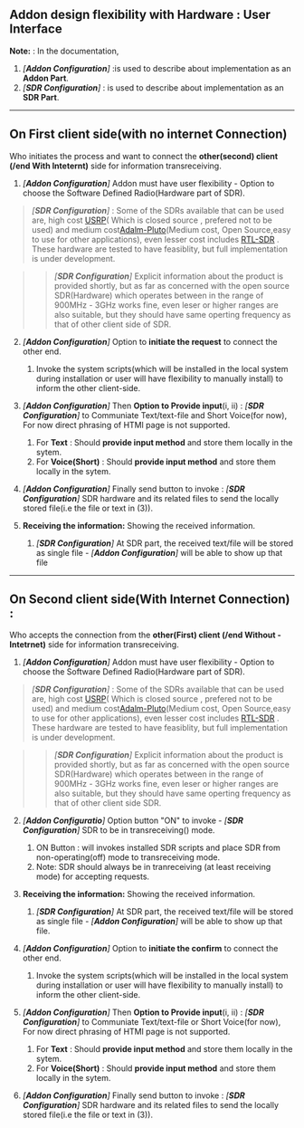 ## Addon design flexibility with Hardware : User Interface 

**Note:** :   In the documentation,

1. _*[**Addon Configuration**]*_ :is used to describe about  implementation as an **Addon Part**.
2. _*[**SDR Configuration**]*_ : is used to describe about  implementation as an **SDR Part**.

------------------------------------------------------------------------------------------------------------------------------

## On First client side(with no internet Connection)

Who initiates the process and want to connect the **other(second) client (/end With Inteternt)** side for information transreceiving.

1. _*[**Addon Configuration**]*_  Addon must have user flexibility - Option to choose the Software Defined Radio(Hardware part of SDR).

>_*[**SDR Configuration**]*_ : Some of the SDRs available that can be used are, high cost [USRP](https://www.ettus.com/usrp-product-selector)( Which is  closed source , prefered not to be used) and medium cost[Adalm-Pluto](https://www.analog.com/en/design-center/evaluation-hardware-and-software/evaluation-boards-kits/adalm-pluto.html)(Medium cost, Open Source,easy to use for other applications), even lesser cost includes [RTL-SDR](https://www.rtl-sdr.com) . These hardware are tested to have feasiblity, but full implementation is under development.

>> _*[**SDR Configuration**]*_  Explicit information about the product is provided shortly, but as far as concerned with the open source SDR(Hardware) which operates between in the range of 900MHz - 3GHz works fine, even leser or higher ranges are also suitable, but they should have same operting frequency as that of other client side of SDR.

2. _*[**Addon Configuration**]*_  Option to **initiate the request** to connect the other end.

    1. Invoke the system scripts(which will be installed in the local system during installation or user will have flexibility to manually install) to inform the other client-side.
    
3. _*[**Addon Configuration**]*_  Then **Option to Provide input**(i, ii) : _*[**SDR Configuration**]*_ to Communiate Text/text-file and Short Voice(for now), For now direct phrasing of HTMl page is not supported.
    1. For **Text** : Should **provide input method** and store them locally in the sytem.
    2. For **Voice(Short)** : Should **provide input method** and store them locally in the sytem.
    
 4. _*[**Addon Configuration**]*_ Finally send button  to invoke : _*[**SDR Configuration**]*_ SDR hardware and its related files to send the locally stored file(i.e the file or text in (3)). 
 
 5.  **Receiving the information:** Showing the received information.
 
     1. _*[**SDR Configuration**]*_ At SDR part, the received text/file will be stored as single file - _*[**Addon Configuration**]*_ will be able to show up that file
    
    
 ----------------------------------------------------------------------------------------------------------------------------------
 
 
 
 ## On Second client side(With Internet Connection) : 
 
 Who accepts the connection from the **other(First) client (/end Without -Intetrnet)** side for information transreceiving.

1. _*[**Addon Configuration**]*_  Addon must have user flexibility - Option to choose the Software Defined Radio(Hardware part of SDR).

>_*[**SDR Configuration**]*_ : Some of the SDRs available that can be used are, high cost [USRP](https://www.ettus.com/usrp-product-selector)( Which is  closed source , prefered not to be used) and medium cost[Adalm-Pluto](https://www.analog.com/en/design-center/evaluation-hardware-and-software/evaluation-boards-kits/adalm-pluto.html)(Medium cost, Open Source,easy to use for other applications), even lesser cost includes [RTL-SDR](https://www.rtl-sdr.com) . These hardware are tested to have feasiblity, but full implementation is under development.

>> _*[**SDR Configuration**]*_  Explicit information about the product is provided shortly, but as far as concerned with the open source SDR(Hardware) which operates between in the range of 900MHz - 3GHz works fine, even leser or higher ranges are also suitable, but they should have same operting frequency as that of other client side SDR.


2. _*[**Addon Configuratio**]*_  Option button "ON" to invoke - _*[**SDR Configuration**]*_ SDR to be in transreceiving() mode.
      1. ON Button : will invokes installed SDR scripts and place SDR from non-operating(off) mode to transreceiving mode.
      2. Note: SDR should always be in tranreceiving (at least receiving mode) for accepting requests.
3.  **Receiving the information:** Showing the received information.
 
     1. _*[**SDR Configuration**]*_ At SDR part, the received text/file will be stored as single file - _*[**Addon Configuration**]*_ will be able to show up that file.
     
4. _*[**Addon Configuration**]*_  Option to **initiate the confirm** to connect the other end.

    1. Invoke the system scripts(which will be installed in the local system during installation or user will have flexibility to manually install) to inform the other client-side.
    

    
5. _*[**Addon Configuration**]*_  Then **Option to Provide input**(i, ii) : _*[**SDR Configuration**]*_ to Communiate Text/text-file or Short Voice(for now), For now direct phrasing of HTMl page is not supported.
    1. For **Text** : Should **provide input method** and store them locally in the sytem.
    2. For **Voice(Short)** : Should **provide input method** and store them locally in the sytem.
    
 6. _*[**Addon Configuration**]*_ Finally send button  to invoke : _*[**SDR Configuration**]*_ SDR hardware and its related files to send the locally stored file(i.e the file or text in (3)). 
 

    
    
 
